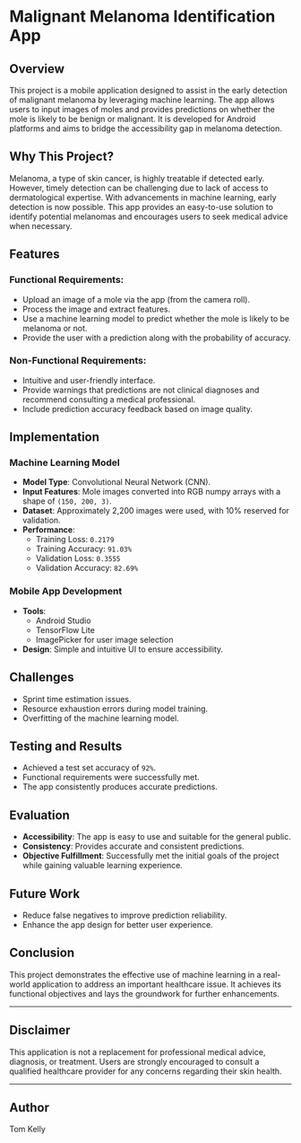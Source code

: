 # Malignant Melanoma Identification App

## Overview
This project is a mobile application designed to assist in the early detection of malignant melanoma by leveraging machine learning. The app allows users to input images of moles and provides predictions on whether the mole is likely to be benign or malignant. It is developed for Android platforms and aims to bridge the accessibility gap in melanoma detection.

## Why This Project?
Melanoma, a type of skin cancer, is highly treatable if detected early. However, timely detection can be challenging due to lack of access to dermatological expertise. With advancements in machine learning, early detection is now possible. This app provides an easy-to-use solution to identify potential melanomas and encourages users to seek medical advice when necessary.

## Features
### Functional Requirements:
- Upload an image of a mole via the app (from the camera roll).
- Process the image and extract features.
- Use a machine learning model to predict whether the mole is likely to be melanoma or not.
- Provide the user with a prediction along with the probability of accuracy.

### Non-Functional Requirements:
- Intuitive and user-friendly interface.
- Provide warnings that predictions are not clinical diagnoses and recommend consulting a medical professional.
- Include prediction accuracy feedback based on image quality.

## Implementation
### Machine Learning Model
- **Model Type**: Convolutional Neural Network (CNN).
- **Input Features**: Mole images converted into RGB numpy arrays with a shape of `(150, 200, 3)`.
- **Dataset**: Approximately 2,200 images were used, with 10% reserved for validation.
- **Performance**:
  - Training Loss: `0.2179`
  - Training Accuracy: `91.03%`
  - Validation Loss: `0.3555`
  - Validation Accuracy: `82.69%`

### Mobile App Development
- **Tools**: 
  - Android Studio
  - TensorFlow Lite
  - ImagePicker for user image selection
- **Design**: Simple and intuitive UI to ensure accessibility.

## Challenges
- Sprint time estimation issues.
- Resource exhaustion errors during model training.
- Overfitting of the machine learning model.

## Testing and Results
- Achieved a test set accuracy of `92%`.
- Functional requirements were successfully met.
- The app consistently produces accurate predictions.

## Evaluation
- **Accessibility**: The app is easy to use and suitable for the general public.
- **Consistency**: Provides accurate and consistent predictions.
- **Objective Fulfillment**: Successfully met the initial goals of the project while gaining valuable learning experience.

## Future Work
- Reduce false negatives to improve prediction reliability.
- Enhance the app design for better user experience.

## Conclusion
This project demonstrates the effective use of machine learning in a real-world application to address an important healthcare issue. It achieves its functional objectives and lays the groundwork for further enhancements.

---

## Disclaimer
This application is not a replacement for professional medical advice, diagnosis, or treatment. Users are strongly encouraged to consult a qualified healthcare provider for any concerns regarding their skin health.

---

## Author
Tom Kelly 

